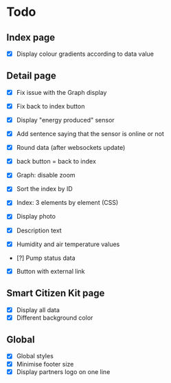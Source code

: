 # Todo

## Index page

- [x] Display colour gradients according to data value

## Detail page

- [x] Fix issue with the Graph display
- [x] Fix back to index button
- [x] Display "energy produced" sensor
- [x] Add sentence saying that the sensor is online or not
- [x] Round data (after websockets update)
- [x] back button = back to index
- [x] Graph: disable zoom
- [x] Sort the index by ID
- [x] Index: 3 elements by element (CSS)


- [x] Display photo
- [x] Description text
- [x] Humidity and air temperature values
- [?] Pump status data
- [x] Button with external link

## Smart Citizen Kit page

- [x] Display all data
- [x] Different background color

## Global

- [x] Global styles
- [x] Minimise footer size
- [x] Display partners logo on one line

